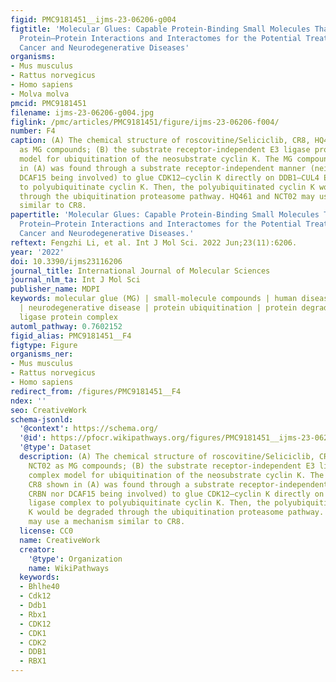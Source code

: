 ```yaml
---
figid: PMC9181451__ijms-23-06206-g004
figtitle: 'Molecular Glues: Capable Protein-Binding Small Molecules That Can Change
  Protein–Protein Interactions and Interactomes for the Potential Treatment of Human
  Cancer and Neurodegenerative Diseases'
organisms:
- Mus musculus
- Rattus norvegicus
- Homo sapiens
- Molva molva
pmcid: PMC9181451
filename: ijms-23-06206-g004.jpg
figlink: /pmc/articles/PMC9181451/figure/ijms-23-06206-f004/
number: F4
caption: (A) The chemical structure of roscovitine/Seliciclib, CR8, HQ461, and NCT02
  as MG compounds; (B) the substrate receptor-independent E3 ligase protein complex
  model for ubiquitination of the neosubstrate cyclin K. The MG compound CR8 shown
  in (A) was found through a substrate receptor-independent manner (neither CRBN nor
  DCAF15 being involved) to glue CDK12–cyclin K directly on DDB1–CUL4 E3 ligase complex
  to polyubiquitinate cyclin K. Then, the polyubiquitinated cyclin K would be degraded
  through the ubiquitination proteasome pathway. HQ461 and NCT02 may use a mechanism
  similar to CR8.
papertitle: 'Molecular Glues: Capable Protein-Binding Small Molecules That Can Change
  Protein–Protein Interactions and Interactomes for the Potential Treatment of Human
  Cancer and Neurodegenerative Diseases.'
reftext: Fengzhi Li, et al. Int J Mol Sci. 2022 Jun;23(11):6206.
year: '2022'
doi: 10.3390/ijms23116206
journal_title: International Journal of Molecular Sciences
journal_nlm_ta: Int J Mol Sci
publisher_name: MDPI
keywords: molecular glue (MG) | small-molecule compounds | human disease | cancer
  | neurodegenerative disease | protein ubiquitination | protein degradation | E3
  ligase protein complex
automl_pathway: 0.7602152
figid_alias: PMC9181451__F4
figtype: Figure
organisms_ner:
- Mus musculus
- Rattus norvegicus
- Homo sapiens
redirect_from: /figures/PMC9181451__F4
ndex: ''
seo: CreativeWork
schema-jsonld:
  '@context': https://schema.org/
  '@id': https://pfocr.wikipathways.org/figures/PMC9181451__ijms-23-06206-g004.html
  '@type': Dataset
  description: (A) The chemical structure of roscovitine/Seliciclib, CR8, HQ461, and
    NCT02 as MG compounds; (B) the substrate receptor-independent E3 ligase protein
    complex model for ubiquitination of the neosubstrate cyclin K. The MG compound
    CR8 shown in (A) was found through a substrate receptor-independent manner (neither
    CRBN nor DCAF15 being involved) to glue CDK12–cyclin K directly on DDB1–CUL4 E3
    ligase complex to polyubiquitinate cyclin K. Then, the polyubiquitinated cyclin
    K would be degraded through the ubiquitination proteasome pathway. HQ461 and NCT02
    may use a mechanism similar to CR8.
  license: CC0
  name: CreativeWork
  creator:
    '@type': Organization
    name: WikiPathways
  keywords:
  - Bhlhe40
  - Cdk12
  - Ddb1
  - Rbx1
  - CDK12
  - CDK1
  - CDK2
  - DDB1
  - RBX1
---
```

